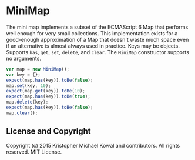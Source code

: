 
# MiniMap

The mini map implements a subset of the ECMAScript 6 Map that performs well
enough for very small collections.
This implementation exists for a good-enough approximation of a Map that doesn't
waste much space even if an alternative is almost always used in practice.
Keys may be objects.
Supports `has`, `get`, `set`, `delete`, and `clear`.
The `MiniMap` constructor supports no arguments.

```js
var map = new MiniMap();
var key = {};
expect(map.has(key)).toBe(false);
map.set(key, 10);
expect(map.get(key)).toBe(10);
expect(map.has(key)).toBe(true);
map.delete(key);
expect(map.has(key)).toBe(false);
map.clear();
```

## License and Copyright

Copyright (c) 2015 Kristopher Michael Kowal and contributors.
All rights reserved.
MIT License.


